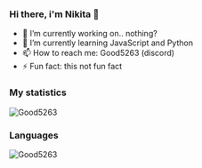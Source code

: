 <h3>Hi there, i'm Nikita 👋</h3>

- :telescope: I’m currently working on.. nothing?
- :seedling: I’m currently learning JavaScript and Python
- :mailbox: How to reach me: Good5263 (discord)
- :zap: Fun fact: this not fun fact
  
<h3>My statistics</h3>
<p align="left"><img src="https://github-readme-stats.vercel.app/api?username=Good5263&show_icons=true&theme=tokyonight" alt="Good5263"/></p>
<!--radical, merko, tokyonight-->

<h3>Languages</h3>
<p align="left"><img src="https://github-readme-stats.vercel.app/api/top-langs/?username=Good5263&layout=compact&theme=tokyonight" alt="Good5263"/></p> 
